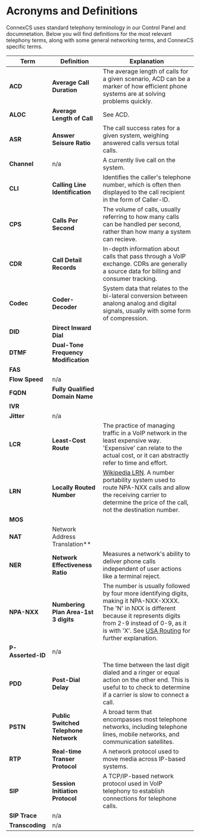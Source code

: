 # Acronyms and Definitions
ConnexCS uses standard telephony terminology in our Control Panel and documnetation. Below you will find definitions for the most relevant telephony terms, along with some general networking terms, and ConnexCS specific terms. 

|Term|Definition|Explanation|
|---|---|---|
|**ACD**|**Average Call Duration**|The average length of calls for a given scenario, ACD can be a marker of how efficient phone systems are at solving problems quickly.|
|**ALOC**|**Average Length of Call**|See ACD.|
|**ASR**|**Answer Seisure Ratio**|The call success rates for a given system, weighing answered calls versus total calls.|  
|**Channel**|n/a|A currently live call on the system. |
|**CLI**|**Calling Line Identification**|Identifies the caller's telephone number, which is often then displayed to the call recipient in the form of Caller-ID.|
|**CPS**|**Calls Per Second**|The volume of calls, usually referring to how many calls can be handled per second, rather than how many a system can recieve.|   
|**CDR**|**Call Detail Records**|In-depth information about calls that pass through a VoIP exchange.  CDRs are generally a source data for billing and consumer tracking.|
|**Codec**|**Coder-Decoder**|System data that relates to the bi-lateral conversion between analong analog and digital signals, usually with some form of compression.|
|**DID**|**Direct Inward Dial**||
|**DTMF**|**Dual-Tone Frequency Modification**||
|**FAS**|||
|**Flow Speed**|n/a||
|**FQDN**|**Fully Qualified Domain Name**||
|**IVR**||
|**Jitter**|n/a||
|**LCR**|**Least-Cost Route**|The practice of managing traffic in a VoIP network in the least expensive way. 'Expensive' can relate to the actual cost, or it can abstractly refer to time and effort.|
|**LRN**|**Locally Routed Number**|[Wikipedia LRN](https://en.wikipedia.org/wiki/Location_routing_number). A number portability system used to route NPA-NXX calls and allow the receiving carrier to determine the price of the call, not the destination number.|
|**MOS**|||
|**NAT**|Network Address Translation**||
|**NER**|**Network Effectiveness Ratio**|Measures a network's ability to deliver phone calls independent of user actions like a terminal reject.|   
|**NPA-NXX**|**Numbering Plan Area-1st 3 digits**|The number is usually followed by four more identifying digits, making it NPA-NXX-XXXX.  The 'N' in NXX is different because it represents digits from 2-9 instead of 0-9, as it is with 'X'. See [USA Routing](https://docs.connexcs.com/routing-usa/) for further explanation. |  
|**P-Asserted-ID**|n/a||
|**PDD**|**Post-Dial Delay**|The time between the last digit dialed and a ringer or equal action on the other end. This is useful to to check to determine if a carrier is slow to connect a call.| 
|**PSTN**|**Public Switched Telephone Network**|A broad term that encompasses most telephone networks, including telephone lines, mobile networks, and communication satellites.|  
|**RTP**|**Real-time Transer Protocol**|A network protocol used to move media across IP-based systems.|   
|**SIP**|**Session Initiation Protocol**|A TCP/IP-based network protocol used in VoIP telephony to establish connections for telephone calls.| 
|**SIP Trace**|n/a||
|**Transcoding**|n/a||
